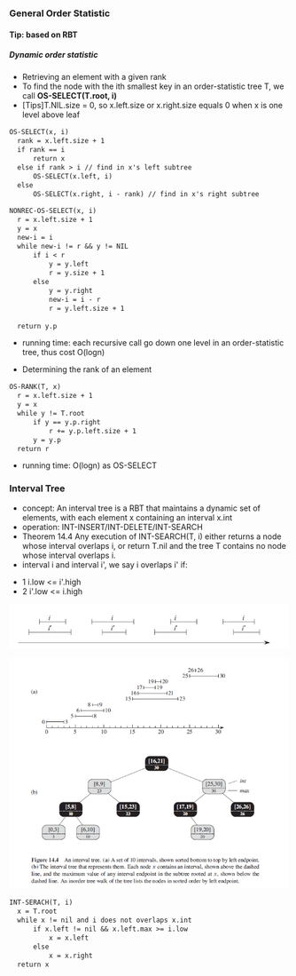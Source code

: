 ### General Order Statistic
#### Tip: based on RBT

##### Dynamic order statistic

* Retrieving an element with a given rank
* To find the node with the ith smallest key in an order-statistic tree T, we call **OS-SELECT(T.root, i)**
* [Tips]T.NIL.size = 0, so x.left.size or x.right.size equals 0 when x is one level above leaf
```
OS-SELECT(x, i)
  rank = x.left.size + 1
  if rank == i
      return x
  else if rank > i // find in x's left subtree
      OS-SELECT(x.left, i)
  else
      OS-SELECT(x.right, i - rank) // find in x's right subtree
```
```
NONREC-OS-SELECT(x, i)
  r = x.left.size + 1
  y = x
  new-i = i
  while new-i != r && y != NIL
      if i < r
          y = y.left
          r = y.size + 1
      else
          y = y.right
          new-i = i - r
          r = y.left.size + 1

  return y.p
```
* running time: each recursive call go down one level in an order-statistic tree, thus cost O(logn)

* Determining the rank of an element
```
OS-RANK(T, x)
  r = x.left.size + 1
  y = x
  while y != T.root
      if y == y.p.right
          r += y.p.left.size + 1
      y = y.p
  return r
```
* running time: O(logn) as OS-SELECT

### Interval Tree

* concept: An interval tree is a RBT that maintains a dynamic set of elements, with each element x containing an interval x.int
* operation: INT-INSERT/INT-DELETE/INT-SEARCH
* Theorem 14.4 Any execution of INT-SEARCH(T, i) either returns a node whose interval overlaps i, or return T.nil and the tree T contains no node whose interval overlaps i.
* interval i and interval i', we say i overlaps i' if:
 + 1 i.low <= i'.high
 + 2 i'.low <= i.high

![](image\overlaps.jpg)

![](image\interval-tree.png)
```
INT-SERACH(T, i)
  x = T.root
  while x != nil and i does not overlaps x.int
      if x.left != nil && x.left.max >= i.low
          x = x.left
      else
          x = x.right
  return x
```
